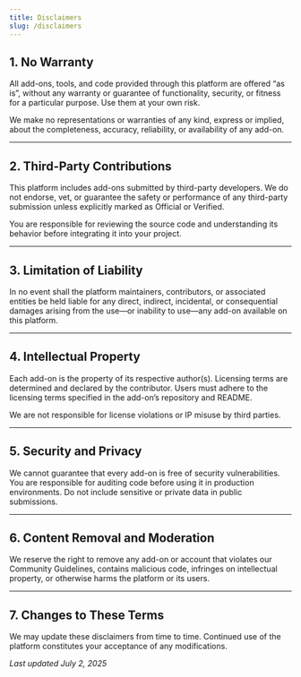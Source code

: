 ```yaml
---
title: Disclaimers
slug: /disclaimers
---
```


## 1. No Warranty

All add-ons, tools, and code provided through this platform are offered “as is”, without any warranty or guarantee of functionality, security, or fitness for a particular purpose. Use them at your own risk.

We make no representations or warranties of any kind, express or implied, about the completeness, accuracy, reliability, or availability of any add-on.

---

## 2. Third-Party Contributions

This platform includes add-ons submitted by third-party developers. We do not endorse, vet, or guarantee the safety or performance of any third-party submission unless explicitly marked as Official or Verified.

You are responsible for reviewing the source code and understanding its behavior before integrating it into your project.

---

## 3. Limitation of Liability

In no event shall the platform maintainers, contributors, or associated entities be held liable for any direct, indirect, incidental, or consequential damages arising from the use—or inability to use—any add-on available on this platform.

---

## 4. Intellectual Property

Each add-on is the property of its respective author(s). Licensing terms are determined and declared by the contributor.
Users must adhere to the licensing terms specified in the add-on’s repository and README.

We are not responsible for license violations or IP misuse by third parties.

---

## 5. Security and Privacy

We cannot guarantee that every add-on is free of security vulnerabilities.
You are responsible for auditing code before using it in production environments.
Do not include sensitive or private data in public submissions.

---

## 6. Content Removal and Moderation

We reserve the right to remove any add-on or account that violates our Community Guidelines, contains malicious code, infringes on intellectual property, or otherwise harms the platform or its users.

---

## 7. Changes to These Terms

We may update these disclaimers from time to time. Continued use of the platform constitutes your acceptance of any modifications.

_Last updated July 2, 2025_